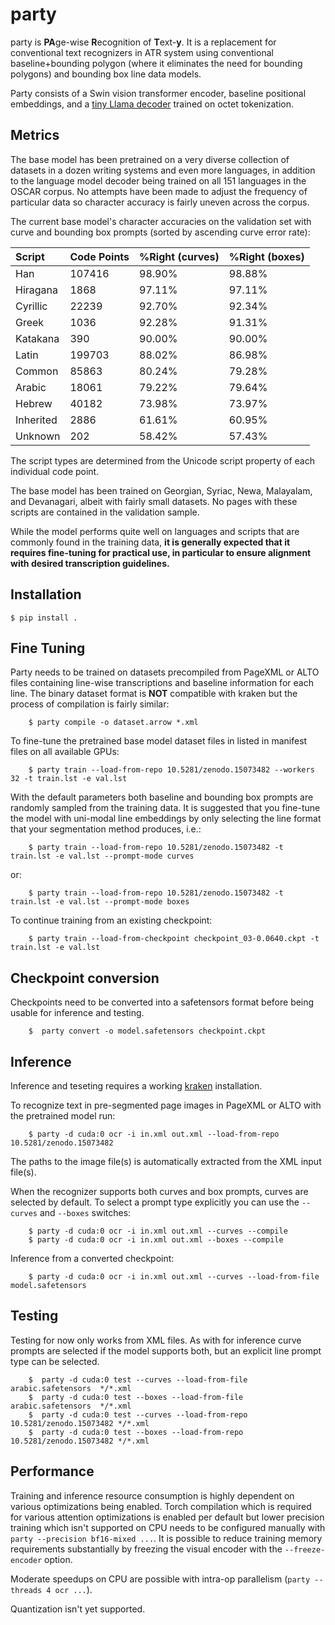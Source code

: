 # party

party is **PA**ge-wise **R**ecognition of **T**ext-**y**. It is a replacement for conventional text recognizers in ATR system using conventional baseline+bounding polygon (where it eliminates the need for bounding polygons) and bounding box line data models. 

Party consists of a Swin vision transformer encoder, baseline positional embeddings, and a [tiny Llama decoder](https://github.com/mittagessen/bytellama) trained on octet tokenization.

## Metrics

The base model has been pretrained on a very diverse collection of datasets in a dozen writing systems and even more languages, in addition to the language model decoder being trained on all 151 languages in the OSCAR corpus. No attempts have been made to adjust the frequency of particular data so character accuracy is fairly uneven across the corpus. 

The current base model's character accuracies on the validation set with curve and bounding box prompts (sorted by ascending curve error rate):

| Script    | Code Points | %Right (curves) | %Right (boxes) |
| :-------- | :---------- | :-------------- | :------------- |
| Han       | 107416      | 98.90%          | 98.88%         |  
| Hiragana  | 1868        | 97.11%          | 97.11%         |
| Cyrillic  | 22239       | 92.70%          | 92.34%         |
| Greek     | 1036        | 92.28%          | 91.31%         |
| Katakana  | 390         | 90.00%          | 90.00%         |
| Latin     | 199703      | 88.02%          | 86.98%         |
| Common    | 85863       | 80.24%          | 79.28%         |
| Arabic    | 18061       | 79.22%          | 79.64%         |
| Hebrew    | 40182       | 73.98%          | 73.97%         |
| Inherited | 2886        | 61.61%          | 60.95%         |
| Unknown   | 202         | 58.42%          | 57.43%         |

The script types are determined from the Unicode script property of each individual code point.

The base model has been trained on Georgian, Syriac, Newa, Malayalam, and Devanagari, albeit with fairly small datasets. No pages with these scripts are contained in the validation sample.

While the model performs quite well on languages and scripts that are commonly found in the training data, **it is generally expected that it requires fine-tuning for practical use, in particular to ensure alignment with desired transcription guidelines.**

## Installation

    $ pip install .

## Fine Tuning

Party needs to be trained on datasets precompiled from PageXML or ALTO files containing line-wise transcriptions and baseline information for each line. The binary dataset format is **NOT** compatible with kraken but the process of compilation is fairly similar:

        $ party compile -o dataset.arrow *.xml

To fine-tune the pretrained base model dataset files in listed in manifest files on all available GPUs:

        $ party train --load-from-repo 10.5281/zenodo.15073482 --workers 32 -t train.lst -e val.lst

With the default parameters both baseline and bounding box prompts are randomly sampled from the training data. It is suggested that you fine-tune the model with uni-modal line embeddings by only selecting the line format that your segmentation method produces, i.e.:

        $ party train --load-from-repo 10.5281/zenodo.15073482 -t train.lst -e val.lst --prompt-mode curves

or:

        $ party train --load-from-repo 10.5281/zenodo.15073482 -t train.lst -e val.lst --prompt-mode boxes

To continue training from an existing checkpoint:

        $ party train --load-from-checkpoint checkpoint_03-0.0640.ckpt -t train.lst -e val.lst


## Checkpoint conversion

Checkpoints need to be converted into a safetensors format before being usable for inference and testing.

        $  party convert -o model.safetensors checkpoint.ckpt

## Inference

Inference and teseting requires a working [kraken](https://kraken.re) installation.

To recognize text in pre-segmented page images in PageXML or ALTO with the pretrained model run:

        $ party -d cuda:0 ocr -i in.xml out.xml --load-from-repo 10.5281/zenodo.15073482

The paths to the image file(s) is automatically extracted from the XML input file(s).

When the recognizer supports both curves and box prompts, curves are selected by default. To select a prompt type explicitly you can use the `--curves` and `--boxes` switches:

        $ party -d cuda:0 ocr -i in.xml out.xml --curves --compile
        $ party -d cuda:0 ocr -i in.xml out.xml --boxes --compile

Inference from a converted checkpoint:

        $ party -d cuda:0 ocr -i in.xml out.xml --curves --load-from-file model.safetensors

## Testing

Testing for now only works from XML files. As with for inference curve prompts are selected if the model supports both, but an explicit line prompt type can be selected.

        $  party -d cuda:0 test --curves --load-from-file arabic.safetensors  */*.xml
        $  party -d cuda:0 test --boxes --load-from-file arabic.safetensors  */*.xml
        $  party -d cuda:0 test --curves --load-from-repo 10.5281/zenodo.15073482 */*.xml
        $  party -d cuda:0 test --boxes --load-from-repo 10.5281/zenodo.15073482 */*.xml

## Performance

Training and inference resource consumption is highly dependent on various optimizations being enabled. Torch compilation which is required for various attention optimizations is enabled per default but lower precision training which isn't supported on CPU needs to be configured manually with `party --precision bf16-mixed ...`. It is possible to reduce training memory requirements substantially by freezing the visual encoder with the `--freeze-encoder` option.

Moderate speedups on CPU are possible with intra-op parallelism (`party --threads 4 ocr ...`).

Quantization isn't yet supported.
